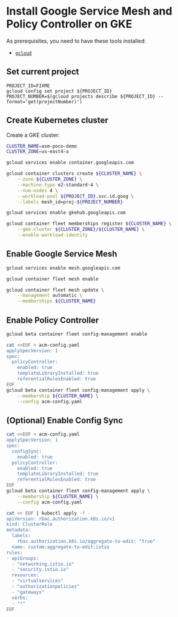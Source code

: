 # Install Google Service Mesh and Policy Controller on GKE

As prerequisites, you need to have these tools installed:
- [`gcloud`](https://cloud.google.com/sdk/docs/install)

## Set current project

```
PROJECT_ID=FIXME
gcloud config set project ${PROJECT_ID}
PROJECT_NUMBER=$(gcloud projects describe ${PROJECT_ID} --format='get(projectNumber)')
```

## Create Kubernetes cluster

Create a GKE cluster:
```bash
CLUSTER_NAME=asm-poco-demo
CLUSTER_ZONE=us-east4-a

gcloud services enable container.googleapis.com

gcloud container clusters create ${CLUSTER_NAME} \
    --zone ${CLUSTER_ZONE} \
    --machine-type e2-standard-4 \
    --num-nodes 4 \
    --workload-pool ${PROJECT_ID}.svc.id.goog \
    --labels mesh_id=proj-${PROJECT_NUMBER}

gcloud services enable gkehub.googleapis.com

gcloud container fleet memberships register ${CLUSTER_NAME} \
    --gke-cluster ${CLUSTER_ZONE}/${CLUSTER_NAME} \
    --enable-workload-identity
```

## Enable Google Service Mesh

```bash
gcloud services enable mesh.googleapis.com

gcloud container fleet mesh enable

gcloud container fleet mesh update \
    --management automatic \
    --memberships ${CLUSTER_NAME}
```

## Enable Policy Controller

```bash
gcloud beta container fleet config-management enable

cat <<EOF > acm-config.yaml
applySpecVersion: 1
spec:
  policyController:
    enabled: true
    templateLibraryInstalled: true
    referentialRulesEnabled: true
EOF
gcloud beta container fleet config-management apply \
    --membership ${CLUSTER_NAME} \
    --config acm-config.yaml
```

## (Optional) Enable Config Sync

```bash
cat <<EOF > acm-config.yaml
applySpecVersion: 1
spec:
  configSync:
    enabled: true
  policyController:
    enabled: true
    templateLibraryInstalled: true
    referentialRulesEnabled: true
EOF
gcloud beta container fleet config-management apply \
    --membership ${CLUSTER_NAME} \
    --config acm-config.yaml
```

```bash
cat << EOF | kubectl apply -f -
apiVersion: rbac.authorization.k8s.io/v1
kind: ClusterRole
metadata:
  labels:
    rbac.authorization.k8s.io/aggregate-to-edit: "true"
  name: custom:aggregate-to-edit:istio
rules:
- apiGroups:
  - "networking.istio.io"
  - "security.istio.io"
  resources:
  - "virtualservices"
  - "authorizationpolicies"
  - "gateways"
  verbs:
  - "*"
EOF
```
